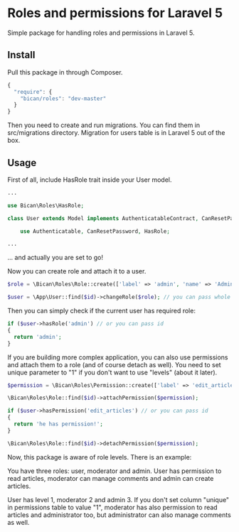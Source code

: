# Roles and permissions for Laravel 5

Simple package for handling roles and permissions in Laravel 5.

## Install

Pull this package in through Composer.

```js
{
  "require": {
    "bican/roles": "dev-master"
  }
}
```

Then you need to create and run migrations. You can find them in src/migrations directory. Migration for users table is in Laravel 5 out of the box.

## Usage

First of all, include HasRole trait inside your User model.

```php
...

use Bican\Roles\HasRole;

class User extends Model implements AuthenticatableContract, CanResetPasswordContract {

	use Authenticatable, CanResetPassword, HasRole;

...
```

... and actually you are set to go!

Now you can create role and attach it to a user.

```php
$role = \Bican\Roles\Role::create(['label' => 'admin', 'name' => 'Administrator']);

$user = \App\User::find($id)->changeRole($role); // you can pass whole object, or just id
```

Then you can simply check if the current user has required role:

```php
if ($user->hasRole('admin') // or you can pass id
{
  return 'admin';
}
```

If you are building more complex application, you can also use permissions and attach them to a role (and of course detach as well).
You need to set unique parameter to "1" if you don't want to use "levels" (about it later).

```php
$permission = \Bican\Roles\Permission::create(['label' => 'edit_articles', 'name' => 'Edit articles', 'unique' => 1]);

\Bican\Roles\Role::find($id)->attachPermission($permission);

if ($user->hasPermission('edit_articles') // or you can pass id
{
  return 'he has permission!';
}

\Bican\Roles\Role::find($id)->detachPermission($permission);
```

Now, this package is aware of role levels. There is an example:

You have three roles: user, moderator and admin. User has permission to read articles, moderator can manage comments and admin can create articles.

User has level 1, moderator 2 and admin 3. If you don't set column "unique" in permissions table to value "1", moderator has also permission to read articles and administrator too, but administrator can also manage comments as well.



